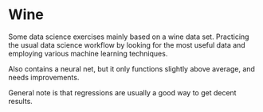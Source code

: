 # Wine

Some data science exercises mainly based on a wine data set. Practicing the usual data science workflow by looking for the most useful data and employing various machine learning techniques.

Also contains a neural net, but it only functions slightly above average, and needs improvements. 

General note is that regressions are usually a good way to get decent results. 